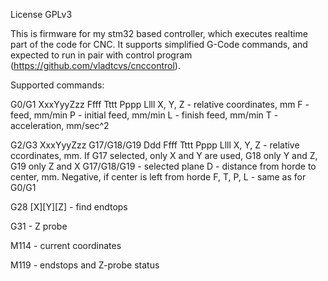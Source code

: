 License GPLv3

This is firmware for my stm32 based controller, which executes realtime part of the code for CNC. It supports simplified G-Code commands, and expected to run in pair with control program (https://github.com/vladtcvs/cnccontrol).

Supported commands:

G0/G1 XxxYyyZzz Ffff Tttt Pppp Llll
X, Y, Z - relative coordinates, mm
F - feed, mm/min
P - initial feed, mm/min
L - finish feed, mm/min
T - acceleration, mm/sec^2

G2/G3 XxxYyyZzz G17/G18/G19 Ddd Ffff Tttt Pppp Llll
X, Y, Z - relative ccordinates, mm. If G17 selected, only X and Y are used, G18 only Y and Z, G19 only Z and X
G17/G18/G19 - selected plane
D - distance from horde to center, mm. Negative, if center is left from horde
F, T, P, L - same as for G0/G1

G28 [X][Y][Z] - find endtops

G31 - Z probe

M114 - current coordinates

M119 - endstops and Z-probe status
